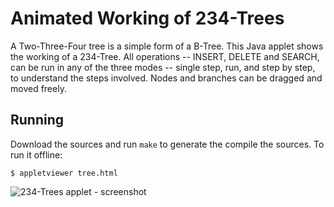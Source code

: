 # Animated Working of 234-Trees

A Two-Three-Four tree is a simple form of a B-Tree. This Java applet shows the
working of a 234-Tree. All operations -- INSERT, DELETE and SEARCH, can be run
in any of the three modes -- single step, run, and step by step, to understand
the steps involved. Nodes and branches can be dragged and moved freely.

## Running

Download the sources and run `make` to generate the compile the sources. To run
it offline:

``` $ appletviewer tree.html ```


![234-Trees applet - screenshot](screenshot.png)
